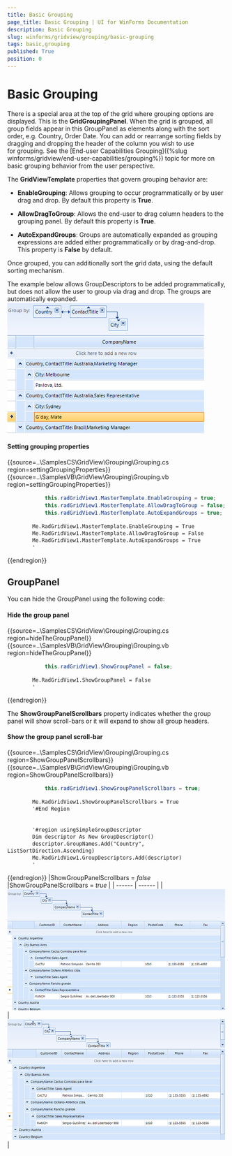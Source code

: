 ```yaml
---
title: Basic Grouping
page_title: Basic Grouping | UI for WinForms Documentation
description: Basic Grouping
slug: winforms/gridview/grouping/basic-grouping
tags: basic,grouping
published: True
position: 0
---
```


# Basic Grouping



There is a special area at the top of the grid where grouping options are displayed. This is the __GridGroupingPanel__. When the grid is grouped, all group fields appear in this GroupPanel as elements along with the sort order, e.g. Country, Order Date. You can add or rearrange sorting fields by dragging and dropping the header of the column you wish to use for grouping. See the [End-user Capabilities Grouping]({%slug winforms/gridview/end-user-capabilities/grouping%}) topic for more on basic grouping behavior from the user perspective.

The __GridViewTemplate__ properties that govern grouping behavior are:

* __EnableGrouping__: Allows grouping to occur programmatically or by user drag and drop. By default this property is __True__.

* __AllowDragToGroup__: Allows the end-user to drag column headers to the grouping panel. By default this property is __True__.

* __AutoExpandGroups__: Groups are automatically expanded as grouping expressions are added either programmatically or by drag-and-drop. This property is __False__ by default.

Once grouped, you can additionally sort the grid data, using the default sorting mechanism.

The example below allows GroupDescriptors to be added programmatically, but does not allow the user to group via drag and drop. The groups are automatically expanded.<br>![gridview-grouping-basic-grouping 001](images/gridview-grouping-basic-grouping001.png)

#### Setting grouping properties

{{source=..\SamplesCS\GridView\Grouping\Grouping.cs region=settingGroupingProperties}} 
{{source=..\SamplesVB\GridView\Grouping\Grouping.vb region=settingGroupingProperties}} 

````C#
            this.radGridView1.MasterTemplate.EnableGrouping = true;
            this.radGridView1.MasterTemplate.AllowDragToGroup = false;
            this.radGridView1.MasterTemplate.AutoExpandGroups = true;
````
````VB.NET
        Me.RadGridView1.MasterTemplate.EnableGrouping = True
        Me.RadGridView1.MasterTemplate.AllowDragToGroup = False
        Me.RadGridView1.MasterTemplate.AutoExpandGroups = True
        '
````

{{endregion}} 

## GroupPanel

You can hide the GroupPanel using the following code:

#### Hide the group panel

{{source=..\SamplesCS\GridView\Grouping\Grouping.cs region=hideTheGroupPanel}} 
{{source=..\SamplesVB\GridView\Grouping\Grouping.vb region=hideTheGroupPanel}} 

````C#
            this.radGridView1.ShowGroupPanel = false;
````
````VB.NET
        Me.RadGridView1.ShowGroupPanel = False
        '
````

{{endregion}} 

The __ShowGroupPanelScrollbars__ property indicates whether the group panel will show scroll-bars or it will expand to show all group headers.  

#### Show the group panel scroll-bar

{{source=..\SamplesCS\GridView\Grouping\Grouping.cs region=ShowGroupPanelScrollbars}} 
{{source=..\SamplesVB\GridView\Grouping\Grouping.vb region=ShowGroupPanelScrollbars}} 

````C#
            this.radGridView1.ShowGroupPanelScrollbars = true;
````
````VB.NET
        Me.RadGridView1.ShowGroupPanelScrollbars = True
        '#End Region


        '#region usingSimpleGroupDescriptor
        Dim descriptor As New GroupDescriptor()
        descriptor.GroupNames.Add("Country", ListSortDirection.Ascending)
        Me.RadGridView1.GroupDescriptors.Add(descriptor)
        '
````

{{endregion}} 
|ShowGroupPanelScrollbars = *false* |ShowGroupPanelScrollbars = *true* |
| ------ | ------ |
|![gridview-grouping-basic-grouping 002](images/gridview-grouping-basic-grouping002.png)|![gridview-grouping-basic-grouping 003](images/gridview-grouping-basic-grouping003.png)|
